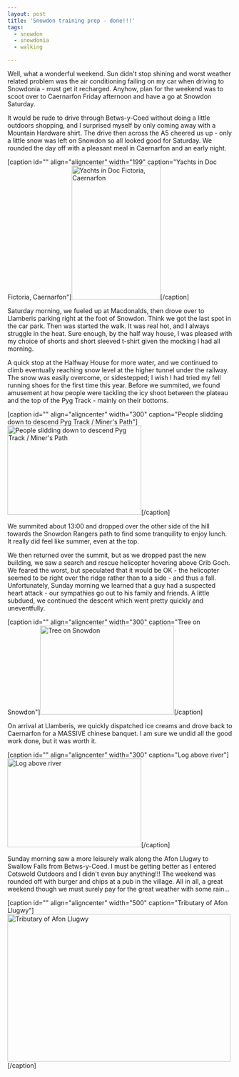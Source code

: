 ```yaml
---
layout: post
title: 'Snowdon training prep - done!!!'
tags:
  - snowdon
  - snowdonia
  - walking

---
```


Well, what a wonderful weekend. Sun didn't stop shining and worst weather related problem was the air conditioning failing on my car when driving to Snowdonia - must get it recharged. Anyhow, plan for the weekend was to scoot over to Caernarfon Friday afternoon and have a go at Snowdon Saturday.

It would be rude to drive through Betws-y-Coed without doing a little outdoors shopping, and I surprised myself by only coming away with a Mountain Hardware shirt. The drive then across the A5 cheered us up - only a little snow was left on Snowdon so all looked good for Saturday. We rounded the day off with a pleasant meal in Caernarfon and an early night.

[caption id="" align="aligncenter" width="199" caption="Yachts in Doc Fictoria, Caernarfon"]<a href="http://www.flickr.com/photos/goatifiedcreature/4515792196/in/set-72157623716328093/"><img class=" " title="Yachts in Doc Fictoria, Caernarfon" src="http://farm3.static.flickr.com/2775/4515792196_5137c88402.jpg" alt="Yachts in Doc Fictoria, Caernarfon" width="199" height="300" /></a>[/caption]

Saturday morning, we fueled up at Macdonalds, then drove over to Llamberis parking right at the foot of Snowdon. Think we got the last spot in the car park. Then was started the walk. It was real hot, and I always struggle in the heat. Sure enough, by the half way house, I was pleased with my choice of shorts and short sleeved t-shirt given the mocking I had all morning.

A quick stop at the Halfway House for more water, and we continued to climb eventually reaching snow level at the higher tunnel under the railway. The snow was easily overcome, or sidestepped; I wish I had tried my fell running shoes for the first time this year. Before we summited, we found amusement at how people were tackling the icy shoot between the plateau and the top of the Pyg Track - mainly on their bottoms.

[caption id="" align="aligncenter" width="300" caption="People slidding down to descend Pyg Track / Miner&#039;s Path"]<a href="http://www.flickr.com/photos/goatifiedcreature/4515176089/in/set-72157623716328093/"><img class=" " title="People slidding down to descend Pyg Track / Miner's Path" src="http://farm3.static.flickr.com/2761/4515176089_c7a312f7f7.jpg" alt="People slidding down to descend Pyg Track / Miner's Path" width="300" height="200" /></a>[/caption]

We summited about 13:00 and dropped over the other side of the hill towards the Snowdon Rangers path to find some tranquility to enjoy lunch. It really did feel like summer, even at the top.

We then returned over the summit, but as we dropped past the new building, we saw a search and rescue helicopter hovering above Crib Goch. We feared the worst, but speculated that it would be OK - the helicopter seemed to be right over the ridge rather than to a side - and thus a fall. Unfortunately, Sunday morning we learned that a guy had a suspected heart attack - our sympathies go out to his family and friends. A little subdued, we continued the descent which went pretty quickly and uneventfully.

[caption id="" align="aligncenter" width="300" caption="Tree on Snowdon"]<a href="http://www.flickr.com/photos/goatifiedcreature/4515192981/in/set-72157623716328093/"><img class=" " title="Tree on Snowdon" src="http://farm3.static.flickr.com/2720/4515192981_38970a43a9.jpg" alt="Tree on Snowdon" width="300" height="199" /></a>[/caption]

On arrival at Llamberis, we quickly dispatched ice creams and drove back to Caernarfon for a MASSIVE chinese banquet. I am sure we undid all the good work done, but it was worth it.

[caption id="" align="aligncenter" width="300" caption="Log above river"]<a href="http://www.flickr.com/photos/goatifiedcreature/4515228497/in/set-72157623716328093/"><img title="Log above river" src="http://farm3.static.flickr.com/2764/4515228497_6b460ee5db.jpg" alt="Log above river" width="300" height="199" /></a>[/caption]

Sunday morning saw a more leisurely walk along the Afon Llugwy to Swallow Falls from Betws-y-Coed. I must be getting better as I entered Cotswold Outdoors and I didn't even buy anything!!! The weekend was rounded off with burger and chips at a pub in the village. All in all, a great weekend though we must surely pay for the great weather with some rain...

[caption id="" align="aligncenter" width="500" caption="Tributary of Afon Llugwy"]<a href="http://www.flickr.com/photos/goatifiedcreature/4515871134/in/set-72157623716328093/"><img title="Tributary of Afon Llugwy" src="http://farm3.static.flickr.com/2780/4515871134_e7fbd6423e.jpg" alt="Tributary of Afon Llugwy" width="500" height="331" /></a>[/caption]
